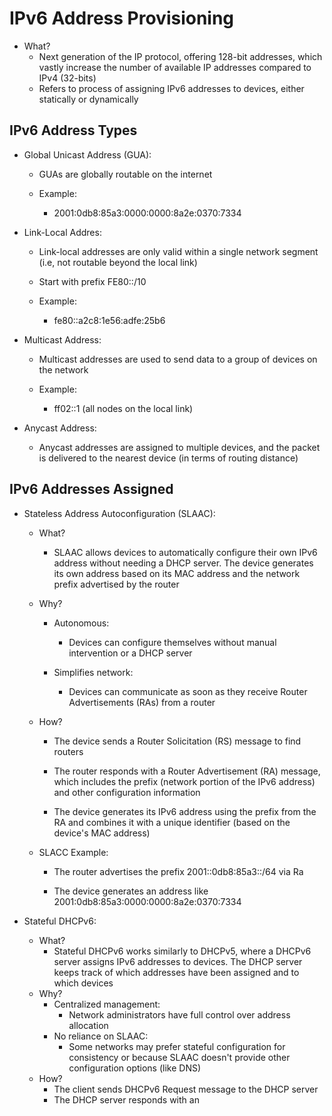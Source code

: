 # IPv6 Address Provisioning
- What?
	- Next generation of the IP protocol, offering 128-bit addresses, which vastly increase the number of available IP addresses compared to IPv4 (32-bits)
	- Refers to process of assigning IPv6 addresses to devices, either statically or dynamically

## IPv6 Address Types
- Global Unicast Address (GUA):
	- GUAs are globally routable on the internet
	
	- Example:
		- 2001:0db8:85a3:0000:0000:8a2e:0370:7334
		
- Link-Local Addres:
	- Link-local addresses are only valid within a single network segment (i.e, not routable beyond the local link)
	
	- Start with prefix FE80::/10
	
	- Example:
		- fe80::a2c8:1e56:adfe:25b6
		
- Multicast Address:
	- Multicast addresses are used to send data to a group of devices on the network
	
	- Example:
		- ff02::1 (all nodes on the local link)
		
- Anycast Address:
	- Anycast addresses are assigned to multiple devices, and the packet is delivered to the nearest device (in terms of routing distance)

## IPv6 Addresses Assigned
- Stateless Address Autoconfiguration (SLAAC):
	- What?
		- SLAAC allows devices to automatically configure their own IPv6 address without needing a DHCP server. The device generates its own address based on its MAC address and the network prefix advertised by the router
		
	- Why?
		- Autonomous:
			- Devices can configure themselves without manual intervention or a DHCP server
			
		- Simplifies network:
			- Devices can communicate as soon as they receive Router Advertisements (RAs) from a router
			
	- How?
		- The device sends a Router Solicitation (RS) message to find routers
		
		- The router responds with a Router Advertisement (RA) message, which includes the prefix (network portion of the IPv6 address) and other configuration information
		
		- The device generates its IPv6 address using the prefix from the RA and combines it with a unique identifier (based on the device's MAC address)
		
	- SLACC Example:
		- The router advertises the prefix 2001::0db8:85a3::/64 via Ra
		
		- The device generates an address like 2001:0db8:85a3:0000:0000:8a2e:0370:7334
		
- Stateful DHCPv6:
	- What?
		- Stateful DHCPv6 works similarly to DHCPv5, where a DHCPv6 server assigns IPv6 addresses to devices. The DHCP server keeps track of which addresses have been assigned and to which devices
	- Why?
		- Centralized management:
			- Network administrators have full control over address allocation
		- No reliance on SLAAC:
			- Some networks may prefer stateful configuration for consistency or because SLAAC doesn't provide other configuration options (like DNS)
	- How?
		- The client sends DHCPv6 Request message to the DHCP server
		- The DHCP server responds with an 

